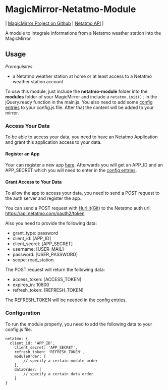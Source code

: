 # MagicMirror-Netatmo-Module

| [MagicMirror Project on Github](https://github.com/MichMich/MagicMirror) | [Netatmo API](https://dev.netatmo.com/doc) |

A module to integrale informations from a Netatmo weather station into the MagicMirror.

## Usage

_Prerequisites_

- a Netatmo weather station at home or at least access to a Netatmo weather station account

To usw this module, just include the __netatmo-module__ folder into the __modules__ folder of your MagicMirror and include a `netatmo.init();` in the jQuery.ready function in the main.js. You also need to add some [config entries](#configuration) to your config.js file. After that the content will be added to your mirror.



### Access Your Data

To be able to access your data, you need to have an Netatmo Application and grant this application access to your data.

#### Register an App

Your can register a new app [here](https://dev.netatmo.com/dev/createapp). Afterwards you will get an APP_ID and an APP_SECRET which you will need to enter in the [config entries](#configuration).

#### Grant Access to Your Data

To allow the app to access your data, you need to send a POST request to the auth server and register the app.

You can send a POST request with [Hurl.it](https://www.hurl.it)([Git](https://github.com/defunkt/hurl)) to the Netatmo auth url: https://api.netatmo.com/oauth2/token

Also you need to provide the following data:

- grant_type: password
- client_id: [APP_ID]
- client_secret: [APP_SECRET]
- username: [USER_MAIL]
- password: [USER_PASSWORD]
- scope: read_station

The POST request will return the following data:

- access_token: [ACCESS_TOKEN]
- expires_in: 10800
- refresh_token: [REFRESH_TOKEN]

The REFRESH_TOKEN will be needed in the [config entries](#configuration).

### Configuration

To run the module properly, you need to add the following data to your config.js file.

```
netatmo: {
  client_id: 'APP_ID',
	client_secret: 'APP_SECRET',
	refresh_token: 'REFRESH_TOKEN',
	moduleOrder: [
		// specify a certain module order
	],
	dataOrder: [
		// specify a certain data order
	]
}
```
